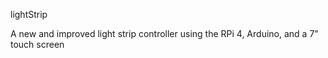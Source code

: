 lightStrip

A new and improved light strip controller using the RPi 4, Arduino, and a 7" touch screen
